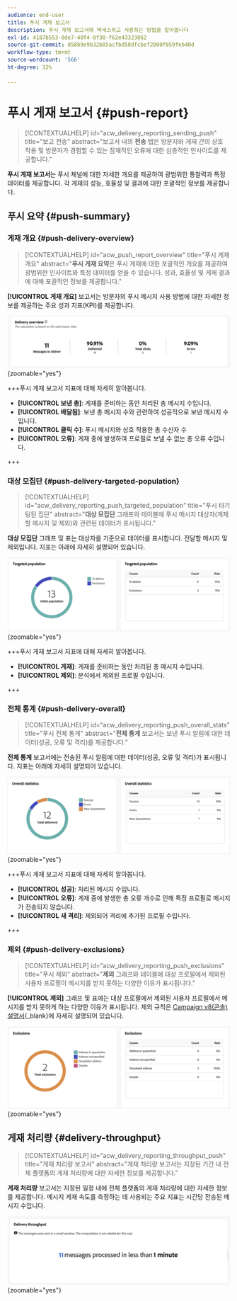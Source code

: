 ```yaml
---
audience: end-user
title: 푸시 게재 보고서
description: 푸시 게재 보고서에 액세스하고 사용하는 방법을 알아봅니다
exl-id: 4187b553-8de7-40f4-8f30-f62e43323862
source-git-commit: d58b9e9b32b85acfbd58dfcbef2000f859feb40d
workflow-type: tm+mt
source-wordcount: '566'
ht-degree: 32%

---
```


# 푸시 게재 보고서 {#push-report}

>[!CONTEXTUALHELP]
>id="acw_delivery_reporting_sending_push"
>title="보고 전송"
>abstract="보고서 내의 **전송** 탭은 방문자와 게재 간의 상호 작용 및 방문자가 경험할 수 있는 잠재적인 오류에 대한 심층적인 인사이트를 제공합니다."

**푸시 게재 보고서**&#x200B;는 푸시 채널에 대한 자세한 개요를 제공하여 광범위한 통찰력과 특정 데이터를 제공합니다. 각 게재의 성능, 효율성 및 결과에 대한 포괄적인 정보를 제공합니다.

## 푸시 요약 {#push-summary}

### 게재 개요 {#push-delivery-overview}

>[!CONTEXTUALHELP]
>id="acw_push_report_overview"
>title="푸시 게재 개요"
>abstract="**푸시 게재 요약**&#x200B;은 푸시 게재에 대한 포괄적인 개요를 제공하여 광범위한 인사이트와 특정 데이터를 얻을 수 있습니다. 성과, 효율성 및 게재 결과에 대해 포괄적인 정보를 제공합니다."

**[!UICONTROL 게재 개요]** 보고서는 방문자의 푸시 메시지 사용 방법에 대한 자세한 정보를 제공하는 주요 성과 지표(KPI)를 제공합니다.

![이 스크린샷은 푸시 메시지를 사용한 방문자 참여에 대한 KPI를 제공하는 게재 개요 보고서를 보여 줍니다.](assets/reporting_push_3.png){zoomable="yes"}

+++푸시 게재 보고서 지표에 대해 자세히 알아봅니다.

* **[!UICONTROL 보낸 총]**: 게재를 준비하는 동안 처리된 총 메시지 수입니다.
* **[!UICONTROL 배달됨]**: 보낸 총 메시지 수와 관련하여 성공적으로 보낸 메시지 수입니다.
* **[!UICONTROL 클릭 수]**: 푸시 메시지와 상호 작용한 총 수신자 수
* **[!UICONTROL 오류]**: 게재 중에 발생하여 프로필로 보낼 수 없는 총 오류 수입니다.

+++

### 대상 모집단 {#push-delivery-targeted-population}

>[!CONTEXTUALHELP]
>id="acw_delivery_reporting_push_targeted_population"
>title="푸시 타기팅된 집단"
>abstract="**대상 모집단** 그래프와 테이블에 푸시 메시지 대상자(게재할 메시지 및 제외)와 관련된 데이터가 표시됩니다."

**대상 모집단** 그래프 및 표는 대상자를 기준으로 데이터를 표시합니다. 전달할 메시지 및 제외입니다. 지표는 아래에 자세히 설명되어 있습니다.

![이 스크린샷은 배달할 메시지와 제외할 메시지에 대한 데이터를 표시하는 타겟팅된 모집단 그래프와 표를 보여 줍니다.](assets/reporting_push_4.png){zoomable="yes"}

+++푸시 게재 보고서 지표에 대해 자세히 알아봅니다.

* **[!UICONTROL 게재]**: 게재를 준비하는 동안 처리된 총 메시지 수입니다.
* **[!UICONTROL 제외]**: 분석에서 제외된 프로필 수입니다.

+++

### 전체 통계 {#push-delivery-overall}

>[!CONTEXTUALHELP]
>id="acw_delivery_reporting_push_overall_stats"
>title="푸시 전체 통계"
>abstract="**전체 통계** 보고서는 보낸 푸시 알림에 대한 데이터(성공, 오류 및 격리)를 제공합니다."

**전체 통계** 보고서에는 전송된 푸시 알림에 대한 데이터(성공, 오류 및 격리)가 표시됩니다. 지표는 아래에 자세히 설명되어 있습니다.

![이 스크린샷은 전송된 푸시 알림에 대한 성공, 오류 및 격리에 대한 데이터를 제공하는 전체 통계 보고서를 보여 줍니다.](assets/reporting_push_5.png){zoomable="yes"}

+++푸시 게재 보고서 지표에 대해 자세히 알아봅니다.

* **[!UICONTROL 성공]**: 처리된 메시지 수입니다.
* **[!UICONTROL 오류]**: 게재 중에 발생한 총 오류 개수로 인해 특정 프로필로 메시지가 전송되지 않습니다.
* **[!UICONTROL 새 격리]**: 제외되어 격리에 추가된 프로필 수입니다.

+++

### 제외 {#push-delivery-exclusions}

>[!CONTEXTUALHELP]
>id="acw_delivery_reporting_push_exclusions"
>title="푸시 제외"
>abstract="**제외** 그래프와 테이블에 대상 프로필에서 제외된 사용자 프로필이 메시지를 받지 못하는 다양한 이유가 표시됩니다."

**[!UICONTROL 제외]** 그래프 및 표에는 대상 프로필에서 제외된 사용자 프로필에서 메시지를 받지 못하게 하는 다양한 이유가 표시됩니다. 제외 규칙은 [Campaign v8(콘솔) 설명서](https://experienceleague.adobe.com/docs/campaign/campaign-v8/send/failures/delivery-failures.html?lang=ko#push-error-types){_blank}에 자세히 설명되어 있습니다.

![이 스크린샷은 제외된 사용자 프로필이 메시지를 받지 못하게 하는 이유를 표시하는 제외 그래프 및 표를 보여 줍니다.](assets/reporting_push_6.png){zoomable="yes"}

## 게재 처리량 {#delivery-throughput}

>[!CONTEXTUALHELP]
>id="acw_delivery_reporting_throughput_push"
>title="게재 처리량 보고서"
>abstract="게재 처리량 보고서는 지정된 기간 내 전체 플랫폼의 게재 처리량에 대한 자세한 정보를 제공합니다."

**게재 처리량** 보고서는 지정된 일정 내에 전체 플랫폼의 게재 처리량에 대한 자세한 정보를 제공합니다. 메시지 게재 속도를 측정하는 데 사용되는 주요 지표는 시간당 전송된 메시지 수입니다.

![이 스크린샷은 지정된 기간 내에 플랫폼의 메시지 게재 속도에 대한 세부 정보를 제공하는 게재 처리량 보고서를 보여 줍니다.](assets/reporting_push_2.png){zoomable="yes"}